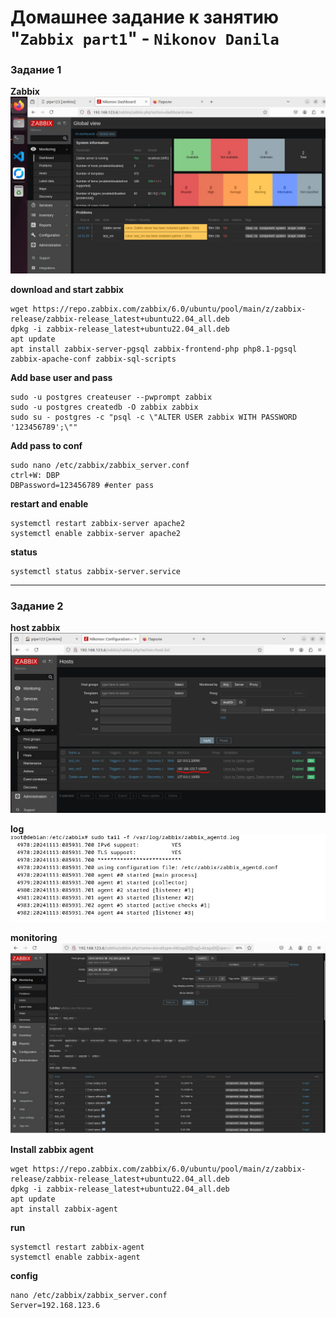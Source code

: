 # Домашнее задание к занятию "`Zabbix part1`" - `Nikonov Danila`

### Задание 1

**Zabbix**
![zabbix](5305282361983890317.jpg)


**download and start zabbix**
```
wget https://repo.zabbix.com/zabbix/6.0/ubuntu/pool/main/z/zabbix-release/zabbix-release_latest+ubuntu22.04_all.deb 
dpkg -i zabbix-release_latest+ubuntu22.04_all.deb 
apt update
apt install zabbix-server-pgsql zabbix-frontend-php php8.1-pgsql zabbix-apache-conf zabbix-sql-scripts
```
**Add base user and pass**
```
sudo -u postgres createuser --pwprompt zabbix
sudo -u postgres createdb -O zabbix zabbix
sudo su - postgres -c "psql -c \"ALTER USER zabbix WITH PASSWORD '123456789';\""
```
**Add pass to conf**
```
sudo nano /etc/zabbix/zabbix_server.conf
ctrl+W: DBP
DBPassword=123456789 #enter pass
```
**restart and enable** 
```
systemctl restart zabbix-server apache2 
systemctl enable zabbix-server apache2
```
**status** 
```
systemctl status zabbix-server.service
```

---

### Задание 2

**host zabbix**
![server](5307534161797571732.jpg)

**log**
![log](5307534161797571771.jpg)

**monitoring**
![monitor](5307534161797571778.jpg)


**Install zabbix agent**
```
wget https://repo.zabbix.com/zabbix/6.0/ubuntu/pool/main/z/zabbix-release/zabbix-release_latest+ubuntu22.04_all.deb 
dpkg -i zabbix-release_latest+ubuntu22.04_all.deb 
apt update
apt install zabbix-agent
```
**run**
```
systemctl restart zabbix-agent 
systemctl enable zabbix-agent
```

**config**
```
nano /etc/zabbix/zabbix_server.conf
Server=192.168.123.6
```

